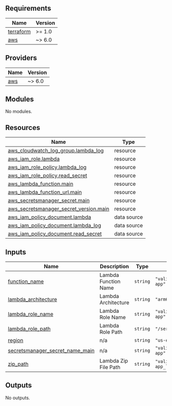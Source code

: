 <!-- BEGIN_TF_DOCS -->
## Requirements

| Name | Version |
|------|---------|
| <a name="requirement_terraform"></a> [terraform](#requirement\_terraform) | >= 1.0 |
| <a name="requirement_aws"></a> [aws](#requirement\_aws) | ~> 6.0 |

## Providers

| Name | Version |
|------|---------|
| <a name="provider_aws"></a> [aws](#provider\_aws) | ~> 6.0 |

## Modules

No modules.

## Resources

| Name | Type |
|------|------|
| [aws_cloudwatch_log_group.lambda_log](https://registry.terraform.io/providers/hashicorp/aws/latest/docs/resources/cloudwatch_log_group) | resource |
| [aws_iam_role.lambda](https://registry.terraform.io/providers/hashicorp/aws/latest/docs/resources/iam_role) | resource |
| [aws_iam_role_policy.lambda_log](https://registry.terraform.io/providers/hashicorp/aws/latest/docs/resources/iam_role_policy) | resource |
| [aws_iam_role_policy.read_secret](https://registry.terraform.io/providers/hashicorp/aws/latest/docs/resources/iam_role_policy) | resource |
| [aws_lambda_function.main](https://registry.terraform.io/providers/hashicorp/aws/latest/docs/resources/lambda_function) | resource |
| [aws_lambda_function_url.main](https://registry.terraform.io/providers/hashicorp/aws/latest/docs/resources/lambda_function_url) | resource |
| [aws_secretsmanager_secret.main](https://registry.terraform.io/providers/hashicorp/aws/latest/docs/resources/secretsmanager_secret) | resource |
| [aws_secretsmanager_secret_version.main](https://registry.terraform.io/providers/hashicorp/aws/latest/docs/resources/secretsmanager_secret_version) | resource |
| [aws_iam_policy_document.lambda](https://registry.terraform.io/providers/hashicorp/aws/latest/docs/data-sources/iam_policy_document) | data source |
| [aws_iam_policy_document.lambda_log](https://registry.terraform.io/providers/hashicorp/aws/latest/docs/data-sources/iam_policy_document) | data source |
| [aws_iam_policy_document.read_secret](https://registry.terraform.io/providers/hashicorp/aws/latest/docs/data-sources/iam_policy_document) | data source |

## Inputs

| Name | Description | Type | Default | Required |
|------|-------------|------|---------|:--------:|
| <a name="input_function_name"></a> [function\_name](#input\_function\_name) | Lambda Function Name | `string` | `"validate-pr-review-app"` | no |
| <a name="input_lambda_architecture"></a> [lambda\_architecture](#input\_lambda\_architecture) | Lambda Architecture | `string` | `"arm64"` | no |
| <a name="input_lambda_role_name"></a> [lambda\_role\_name](#input\_lambda\_role\_name) | Lambda Role Name | `string` | `"validate-pr-review-app"` | no |
| <a name="input_lambda_role_path"></a> [lambda\_role\_path](#input\_lambda\_role\_path) | Lambda Role Path | `string` | `"/service-role/"` | no |
| <a name="input_region"></a> [region](#input\_region) | n/a | `string` | `"us-east-1"` | no |
| <a name="input_secretsmanager_secret_name_main"></a> [secretsmanager\_secret\_name\_main](#input\_secretsmanager\_secret\_name\_main) | n/a | `string` | `"validate-pr-review-app"` | no |
| <a name="input_zip_path"></a> [zip\_path](#input\_zip\_path) | Lambda Zip File Path | `string` | `"validate-pr-review-app_linux_arm64.zip"` | no |

## Outputs

No outputs.
<!-- END_TF_DOCS -->
